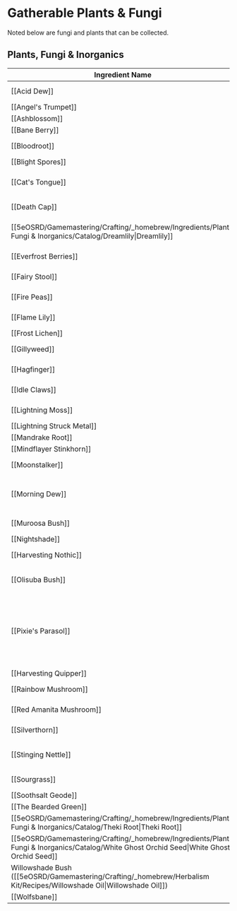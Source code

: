 # Gatherable Plants & Fungi

Noted below are fungi and plants that can be collected.

## Plants, Fungi & Inorganics

| Ingredient Name             | Environment                                                                  | DC    |
| --------------------------- | ---------------------------------------------------------------------------- | ----- |
| [[Acid Dew]]                | Forests, Swamp                                                               | 15    |
| [[Angel's Trumpet]]         | Forests, Hill                                                                | 15    |
| [[Ashblossom]]              | Volcanos                                                                     | 20    |
| [[Bane Berry]]              | Urban areas                                                                  | 15    |
| [[Bloodroot]]               | Grasslands, Savannahs                                                        | 15    |
| [[Blight Spores]]           | Blightshore                                                                  | 20    |
| [[Cat's Tongue]]            | Forests, Grasslands, Hill                                                    | 10    |
| [[Death Cap]]               | Forests, Swamp                                                               | 20    |
| [[5eOSRD/Gamemastering/Crafting/_homebrew/Ingredients/Plants, Fungi & Inorganics/Catalog/Dreamlily\|Dreamlily]]              | Coast, Grasslands, Hill                                                      | 10    |
| [[Everfrost Berries]]         | Forests, Grasslands                                                          | 10    |
| [[Fairy Stool]]             | Feywild, Forests                                                             | 20    |
| [[Fire Peas]]               | Desert, Savannahs                                                            | 15    |
| [[Flame Lily]]              | Desert, Savannahs                                                            | 15    |
| [[Frost Lichen]]            | Artic                                                                        | 15    |
| [[Gillyweed]]               | Coast, Swamp                                                                 | 10    |
| [[Hagfinger]]               | Forests, Swamp, Hill                                                         | 20    |
| [[Idle Claws]]              | Hill, Mountains                                                              | 20    |
| [[Lightning Moss]]          | Coast, Mountains                                                             | 15    |
| [[Lightning Struck Metal]]  | Varies                                                                       | 15    |
| [[Mandrake Root]]           | Underground                                                                  | 15    |
| [[Mindflayer Stinkhorn]]    | Underground                                                                  | 15    |
| [[Moonstalker]]             | Coast, Swamp                                                                 | 20    |
| [[Morning Dew]]             | Forests, Grasslands, Hill, Savannahs                                         | 10    |
| [[Muroosa Bush]]            | Desert, Swamp                                                                | 15    |
| [[Nightshade]]              | Forests                                                                      | 15    |
| [[Harvesting Nothic]]       | Urban areas, Underdark                                                       | 15    |
| [[Olisuba Bush]]            | Forests, Grasslands, Hill                                                    | 15    |
| [[Pixie's Parasol]]         | Feywild, Forests, Grasslands, Hill, Mountains, Swamp, Urban areas, Underdark | 10/20 |
| [[Harvesting Quipper]]      | Underwater                                                                   | 10    |
| [[Rainbow Mushroom]]        | Forests, Hill, Mountains                                                     | 20    |
| [[Red Amanita Mushroom]]    | Forests, Swamp                                                               | 10    |
| [[Silverthorn]]             | Artic, Mountains                                                             | 20    |
| [[Stinging Nettle]]          | Forests, Mountains, Swamp                                                    | 15    |
| [[Sourgrass]]               | Grasslands, Mountains                                                        | 15    |
| [[Soothsalt Geode]]         | Blightshore                                                                  | 10/20 |
| [[The Bearded Green]]       | Forests                                                                      | 15    |
| [[5eOSRD/Gamemastering/Crafting/_homebrew/Ingredients/Plants, Fungi & Inorganics/Catalog/Theki Root\|Theki Root]]              | Swamp                                                                        | 15    |
| [[5eOSRD/Gamemastering/Crafting/_homebrew/Ingredients/Plants, Fungi & Inorganics/Catalog/White Ghost Orchid Seed\|White Ghost Orchid Seed]] | Coast, Forests                                                               | 15    |
| Willowshade Bush ([[5eOSRD/Gamemastering/Crafting/_homebrew/Herbalism Kit/Recipes/Willowshade Oil\|Willowshade Oil]])        | Coast, Swamp                                                                 | 15    |
| [[Wolfsbane]]               | Mountains                                                                    | 20    |

